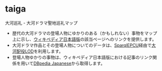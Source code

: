 # taiga
大河巡礼 - 大河ドラマ聖地巡礼マップ
* 歴代の大河ドラマの登場人物にゆかりのある（かもしれない）事物をマップ上に示し、[ウィキペディア日本語版](https://ja.wikipedia.org)の該当ページへのリンクを提供します。
* 大河ドラマ作品とその登場人物についてのデータは、[SparqlEPCU](http://lodcu.cs.chubu.ac.jp/SparqlEPCU/project.jsp?projectID=taiga)経由で[大河配役LOD](http://gloria.ciao.jp/Taiga/Tree/00_datalist.php)を利用します。
* 登場人物ゆかりの事物は、ウィキペディア日本語版における記事のリンク関係を用いて[DBpedia Japanese](http://ja.dbpedia.org/)から取得します。
